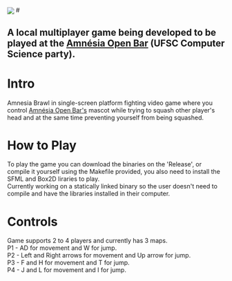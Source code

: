<img src="https://i.imgur.com/ACNPePl.png" align="center">
#  

A local multiplayer game being developed to be played at the [Amnésia Open Bar](https://www.facebook.com/vaidaramnesia/) (UFSC Computer Science party).
---
# Intro
Amnesia Brawl in single-screen platform fighting video game where you control [Amnésia Open Bar's](https://www.facebook.com/vaidaramnesia/) mascot while trying to squash other player's head and at the same time preventing yourself from being squashed.  

# How to Play
To play the game you can download the binaries on the 'Release', or compile it yourself using the Makefile provided, you also need to install the SFML and Box2D liraries to play.  
Currently working on a statically linked binary so the user doesn't need to compile and have the libraries installed in their computer.  

# Controls
Game supports 2 to 4 players and currently has 3 maps.  
P1 - AD for movement and W for jump.  
P2 - Left and Right arrows for movement and Up arrow for jump.  
P3 - F and H for movement and T for jump.  
P4 - J and L for movement and I for jump.
